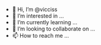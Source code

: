 - 👋 Hi, I’m @vicciss
- 👀 I’m interested in ...
- 🌱 I’m currently learning ...
- 💞️ I’m looking to collaborate on ...
- 📫 How to reach me ...

<!---
vicciss/vicciss is a ✨ special ✨ repository because its `README.md` (this file) appears on your GitHub profile.
You can click the Preview link to take a look at your changes.
--->
